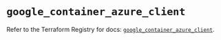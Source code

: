 # `google_container_azure_client`

Refer to the Terraform Registry for docs: [`google_container_azure_client`](https://registry.terraform.io/providers/hashicorp/google/5.41.0/docs/resources/container_azure_client).
